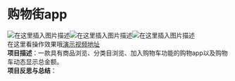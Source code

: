 # 购物街app
![在这里插入图片描述](https://img-blog.csdnimg.cn/957f09e497b546c893cf8d37c75f079e.png?x-oss-process=image/watermark,type_d3F5LXplbmhlaQ,shadow_50,text_Q1NETiBATC5lbW9u,size_20,color_FFFFFF,t_70,g_se,x_16)![在这里插入图片描述](https://img-blog.csdnimg.cn/6bb4a9adc94b4cb49fcef0b0d4451c4d.png?x-oss-process=image/watermark,type_d3F5LXplbmhlaQ,shadow_50,text_Q1NETiBATC5lbW9u,size_20,color_FFFFFF,t_70,g_se,x_16)![在这里插入图片描述](https://img-blog.csdnimg.cn/c5bf796a43024a61a9298b3c612e738a.png?x-oss-process=image/watermark,type_d3F5LXplbmhlaQ,shadow_50,text_Q1NETiBATC5lbW9u,size_20,color_FFFFFF,t_70,g_se,x_16)<br>
在这里看操作效果哦[演示视频地址](https://www.bilibili.com/video/BV1GP4y1u7BX/)<br>
**项目描述**：一款具有商品浏览、分类目浏览、加入购物车功能的购物app以及购物车动态显示总金额。<br>
**项目反思与总结**：


